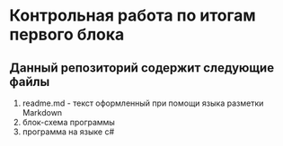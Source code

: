 # Контрольная работа по итогам первого блока


## Данный репозиторий содержит следующие файлы


1. readme.md - текст оформленный при помощи языка разметки Markdown
2. блок-схема программы
3. программа на языке c#